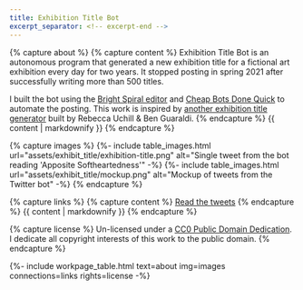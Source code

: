```yaml
---
title: Exhibition Title Bot
excerpt_separator: <!-- excerpt-end -->
---
```



{% capture about %}
{% capture content %}
Exhibition Title Bot is an autonomous program that generated a new exhibition title for a fictional art exhibition every day for two years. It stopped posting in spring 2021 after successfully writing more than 500 titles.

I built the bot using the [Bright Spiral editor](https://www.brightspiral.com/tracery/) and [Cheap Bots Done Quick](https://cheapbotsdonequick.com/) to automate the posting. This work is inspired by [another exhibition title generator](http://www.mit.edu/~ruchill/lazycurator.submit.html) built by Rebecca Uchill & Ben Guaraldi.
{% endcapture %}
{{ content | markdownify }}
{% endcapture %}

{% capture images %}
{%- include table_images.html url="assets/exhibit_title/exhibition-title.png" alt="Single tweet from the bot reading 'Apposite Softheartedness'" -%}
{%- include table_images.html url="assets/exhibit_title/mockup.png" alt="Mockup of tweets from the Twitter bot" -%}
{% endcapture %}

{% capture links %}
{% capture content %}
[Read the tweets](https://twitter.com/exhibit_title)
{% endcapture %}
{{ content | markdownify }}
{% endcapture %}

{% capture license %}
Un-licensed under a <a href="https://creativecommons.org/publicdomain/zero/1.0/" target="_blank" rel="noopener" rel="noreferrer">CC0 Public Domain Dedication</a>. I dedicate all copyright interests of this work to the public domain.
{% endcapture %}

{%- include workpage_table.html text=about
img=images connections=links rights=license -%}
